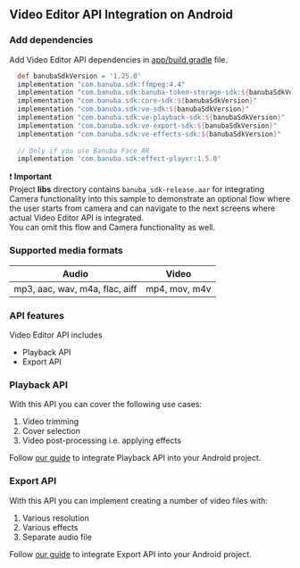 ## Video Editor API Integration on Android

### Add dependencies
Add Video Editor API dependencies in [app/build.gradle](app/build.gradle) file.

``` groovy
  def banubaSdkVersion = '1.25.0'
  implementation "com.banuba.sdk:ffmpeg:4.4"
  implementation "com.banuba.sdk:banuba-token-storage-sdk:${banubaSdkVersion}"
  implementation "com.banuba.sdk:core-sdk:${banubaSdkVersion}"
  implementation "com.banuba.sdk:ve-sdk:${banubaSdkVersion}"
  implementation "com.banuba.sdk:ve-playback-sdk:${banubaSdkVersion}"
  implementation "com.banuba.sdk:ve-export-sdk:${banubaSdkVersion}"
  implementation "com.banuba.sdk:ve-effects-sdk:${banubaSdkVersion}"
  
  // Only if you use Banuba Face AR
  implementation 'com.banuba.sdk:effect-player:1.5.0'
```

:exclamation: __Important__  
Project **libs** directory contains `banuba_sdk-release.aar` for integrating Camera functionality into this sample 
to demonstrate an optional flow where the user starts from camera and can navigate to the next screens where 
actual Video Editor API is integrated.  
You can omit this flow and Camera functionality as well.  

### Supported media formats
| Audio      | Video      |
| ---------- | ---------  | 
|mp3, aac, wav, m4a, flac, aiff |mp4, mov, m4v|

### API features
Video Editor API includes
- Playback API
- Export API

### Playback API
With this API you can cover the following use cases:
1. Video trimming
2. Cover selection
3. Video post-processing i.e. applying effects

Follow [our guide](playback/playback.md) to integrate Playback API into your Android project.

### Export API
With this API you can implement creating a number of video files with:
1. Various resolution
2. Various effects
3. Separate audio file

Follow [our guide](export/export.md) to integrate Export API into your Android project.




